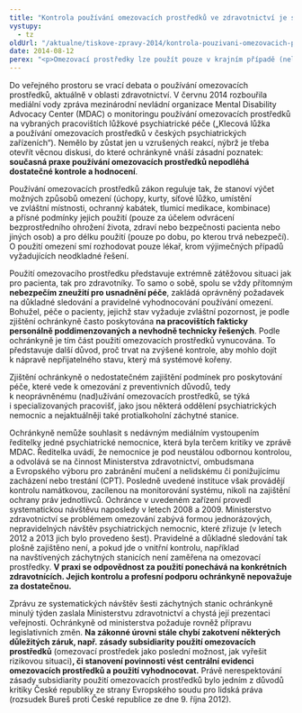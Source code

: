 ```yaml
---
title: "Kontrola používání omezovacích prostředků ve zdravotnictví je stále prioritou ochrany práv pacientů v České republice"
vystupy:
  - tz
oldUrl: "/aktualne/tiskove-zpravy-2014/kontrola-pouzivani-omezovacich-prostredku-ve-zdravotnictvi-je-stale-prioritou-ochrany-prav"
date: 2014-08-12
perex: "<p>Omezovací prostředky lze použít pouze v krajním případě (nelze-li situaci řešit jinak – lépe). Zjištění ochránkyně svědčí o „preventivním“ nadužívání omezovacích prostředků mimo jiné z důvodu nedostatku personálu jednotlivých zařízení. Ochránkyně upozorňuje také na nedostatečnou kontrolu používání omezovacích prostředků a na neexistenci následného hodnocení, které by umožnilo nalézt systémové řešení aktuálního nepřijatelného stavu.</p>"
---
```


<!-- imported from the old website -->

<div><p>Do veřejného prostoru se vrací debata o používání omezovacích prostředků, aktuálně v oblasti zdravotnictví. V červnu 2014 rozbouřila mediální vody zpráva mezinárodní nevládní organizace Mental Disability Advocacy Center (MDAC) o monitoringu používání omezovacích prostředků na vybraných pracovištích lůžkové psychiatrické péče („Klecová lůžka a používání omezovacích prostředků v českých psychiatrických zařízeních“). Nemělo by zůstat jen u vzrušených reakcí, nýbrž je třeba otevřít věcnou diskusi, do které ochránkyně vnáší zásadní poznatek: <b>současná praxe používání omezovacích prostředků nepodléhá dostatečné kontrole a hodnocení</b>.</p><p>Používání omezovacích prostředků zákon reguluje tak, že stanoví výčet možných způsobů omezení (úchopy, kurty, síťové lůžko, umístění ve zvláštní místnosti, ochranný kabátek, tlumicí medikace, kombinace) a přísné podmínky jejich použití (pouze za účelem odvrácení bezprostředního ohrožení života, zdraví nebo bezpečnosti pacienta nebo jiných osob) a pro délku použití (pouze po dobu, po kterou trvá nebezpečí). O použití omezení smí rozhodovat pouze lékař, krom výjimečných případů vyžadujících neodkladné řešení.</p></div><div><p>Použití omezovacího prostředku představuje extrémně zátěžovou situaci jak pro pacienta, tak pro zdravotníky. To samo o sobě, spolu se vždy přítomným <b>nebezpečím zneužití pro usnadnění péče</b>, zakládá oprávněný požadavek na důkladné sledování a pravidelné vyhodnocování používání omezení. Bohužel, péče o pacienty, jejichž stav vyžaduje zvláštní pozornost, je podle zjištění ochránkyně často poskytována <b>na pracovištích fakticky personálně poddimenzovaných a nevhodně technicky řešených</b>. Podle ochránkyně je tím část použití omezovacích prostředků vynucována. To představuje další důvod, proč trvat na zvýšené kontrole, aby mohlo dojít k nápravě nepřijatelného stavu, který má systémové kořeny.</p><p>Zjištění ochránkyně o nedostatečném zajištění podmínek pro poskytování péče, které vede k omezování z preventivních důvodů, tedy k neoprávněnému (nad)užívání omezovacích prostředků, se týká i specializovaných pracovišť, jako jsou některá oddělení psychiatrických nemocnic a nejaktuálněji také protialkoholní záchytné stanice.</p></div><div><p>Ochránkyně nemůže souhlasit s nedávným mediálním vystoupením ředitelky jedné psychiatrické nemocnice, která byla terčem kritiky ve zprávě MDAC. Ředitelka uvádí, že nemocnice je pod neustálou odbornou kontrolou, a odvolává se na činnost Ministerstva zdravotnictví, ombudsmana a Evropského výboru pro zabránění mučení a nelidskému či ponižujícímu zacházení nebo trestání (CPT). Posledně uvedené instituce však provádějí kontrolu namátkovou, zacílenou na monitorování systému, nikoli na zajištění ochrany práv jednotlivců. Ochránce v uvedeném zařízení provedl systematickou návštěvu naposledy v letech 2008 a 2009. Ministerstvo zdravotnictví se problémem omezování zabývá formou jednorázových, nepravidelných návštěv psychiatrických nemocnic, které zřizuje (v letech 2012 a 2013 jich bylo provedeno šest). Pravidelné a důkladné sledování tak plošně zajištěno není, a pokud jde o vnitřní kontrolu, například na navštívených záchytných stanicích není zaměřena na omezovací prostředky. <b>V praxi se odpovědnost za použití ponechává na konkrétních zdravotnících. Jejich kontrolu a profesní podporu ochránkyně nepovažuje za dostatečnou.</b></p><p>Zprávu ze systematických návštěv šesti záchytných stanic ochránkyně minulý týden zaslala Ministerstvu zdravotnictví a chystá její prezentaci veřejnosti. Ochránkyně od ministerstva požaduje rovněž přípravu legislativních změn. <b>Na zákonné úrovni stále chybí zakotvení některých důležitých záruk, např. zásady subsidiarity použití omezovacích prostředků</b> (omezovací prostředek jako poslední možnost, jak vyřešit rizikovou situaci)<b>, či stanovení povinnosti vést centrální evidenci omezovacích prostředků a použití vyhodnocovat.</b> Právě nerespektování zásady subsidiarity použití omezovacích prostředků bylo jedním z důvodů kritiky České republiky ze strany Evropského soudu pro lidská práva (rozsudek Bureš proti České republice ze dne 9. října 2012).</p></div>
